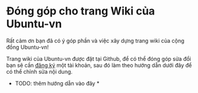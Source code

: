 # Đóng góp cho trang Wiki của Ubuntu-vn #

Rất cảm ơn bạn đã có ý góp phần và việc xây dựng trang wiki của cộng
đồng Ubuntu-vn!

Trang wiki của Ubuntu-vn được đặt tại Github, để có thể đóng góp sửa
đổi bạn sẽ cần [đăng ký](https://github.com/join) một tài khoản, sau
đó làm theo hướng dẫn dưới đây để có thể chỉnh sửa nội dung.

* TODO: thêm hướng dẫn vào đây *

